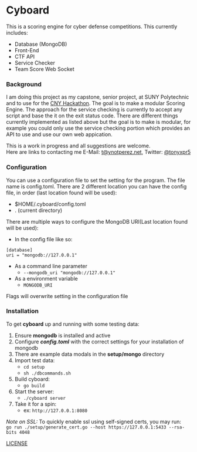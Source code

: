 # Cyboard

This is a scoring engine for cyber defense competitions. This currently includes:
- Database (MongoDB)  
- Front-End  
- CTF API  
- Service Checker  
- Team Score Web Socket  

### Background
I am doing this project as my capstone, senior project, at SUNY Polytechnic and to use
for the [CNY Hackathon](https://www.cnyhackathon.org "CNY Hackathon Home"). The goal
is to make a modular Scoring Engine. The approach for the service checking is currently
to accept any script and base the it on the exit status code. There are different
things currently implemented as listed above but the goal is to make is modular, for
example you could only use the service checking portion which provides an API to use
and use our own web appication. 

This is a work in progress and all suggestions are welcome.  
Here are links to contacting me E-Mail: [t@ynotperez.net](mailto:t@ynotperez.net), Twitter: [@tonyxpr5](https://twitter.com/tonyxpr5) 

### Configuration
You can use a configuration file to set the setting for the program. The file
name is config.toml. There are 2 different location you can have the config
file, in order (last location found will be used):  
- $HOME/.cyboard/config.toml  
- . (current directory)

There are multiple ways to configure the MongoDB URI(Last location found will be used):
- In the config file like so:  
```
[database]
uri = "mongodb://127.0.0.1"
```
- As a command line parameter  
    - `--mongodb_uri "mongodb://127.0.0.1"`  
- As a environment variable  
    - `MONGODB_URI`  

Flags will overwrite setting in the configuration file

### Installation

To get **cyboard** up and running with some testing data:

1. Ensure **mongodb** is installed and active
2. Configure **_config.toml_** with the correct settings for your installation of mongodb
3. There are example data modals in the **setup/mongo** directory
4. Import test data:  
    - `cd setup`  
    - `sh ./dbcommands.sh`
5. Build cyboard:
    - `go build`
6. Start the server:
    - `./cyboard server`
7. Take it for a spin:
    - ex: `http://127.0.0.1:8080`

_Note on SSL:_ To quickly enable ssl using self-signed certs, you may run:  
    `go run ./setup/generate_cert.go --host https://127.0.0.1:5433 --rsa-bits 4048`

[LICENSE](LICENSE.txt)
